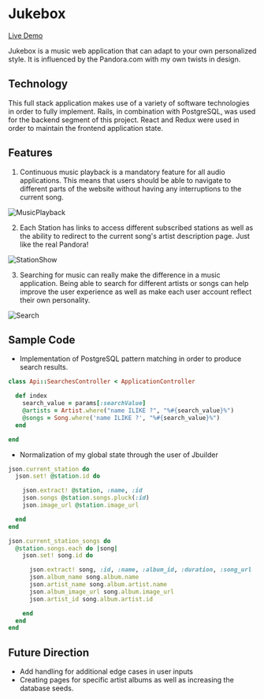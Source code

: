# Jukebox

[Live Demo](https://jukebox-aa.herokuapp.com/)

Jukebox is a music web application that can adapt to your own personalized style. It is influenced by the Pandora.com with my own twists in design.

## Technology

This full stack application makes use of a variety of software technologies in order to fully implement. Rails, in combination with PostgreSQL, was used for the backend segment of this project.  React and Redux were used in order to maintain the frontend application state.

## Features

1. Continuous music playback is a mandatory feature for all audio applications. This means that users should be able to navigate to different parts of the website without having any interruptions to the current song.

![MusicPlayback](https://s3-us-west-1.amazonaws.com/jukebox-storage-dev/jukebox_images/ReadMe/Music-Playback.png)

2. Each Station has links to access different subscribed stations as well as the ability to redirect to the current song's artist description page.  Just like the real Pandora!

![StationShow](https://s3-us-west-1.amazonaws.com/jukebox-storage-dev/jukebox_images/ReadMe/Jukebox-Station-Show.png)

3. Searching for music can really make the difference in a music application.  Being able to search for different artists or songs can help improve the user experience as well as make each user account reflect their own personality.

![Search](https://s3-us-west-1.amazonaws.com/jukebox-storage-dev/jukebox_images/ReadMe/Search-Functionality.png)


## Sample Code

- Implementation of PostgreSQL pattern matching in order to produce search results.

```ruby
class Api::SearchesController < ApplicationController

  def index
    search_value = params[:searchValue]
    @artists = Artist.where("name ILIKE ?", "%#{search_value}%")
    @songs = Song.where('name ILIKE ?', "%#{search_value}%")
  end

end
```

- Normalization of my global state through the user of Jbuilder

```ruby
json.current_station do
  json.set! @station.id do

    json.extract! @station, :name, :id
    json.songs @station.songs.pluck(:id)
    json.image_url @station.image_url

  end
end

json.current_station_songs do
  @station.songs.each do |song|
    json.set! song.id do

      json.extract! song, :id, :name, :album_id, :duration, :song_url
      json.album_name song.album.name
      json.artist_name song.album.artist.name
      json.album_image_url song.album.image_url
      json.artist_id song.album.artist.id

    end
  end
end
```

## Future Direction
- Add handling for additional edge cases in user inputs
- Creating pages for specific artist albums as well as increasing the database seeds.
